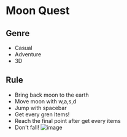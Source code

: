 # Moon Quest
## Genre
- Casual
- Adventure
- 3D

## Rule
- Bring back moon to the earth
- Move moon with w,a,s,d
- Jump with spacebar
- Get every gren Items!
- Reach the final point after get every items
- Don't fall!
![image](https://user-images.githubusercontent.com/68217111/196834034-82f25fd0-2197-46dc-ba35-8db8c8aebeea.png)
